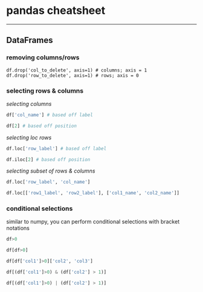 # pandas cheatsheet
---

## DataFrames

### removing columns/rows

```
df.drop('col_to_delete', axis=1) # columns; axis = 1
df.drop('row_to_delete', axis=1) # rows; axis = 0
```

### selecting rows & columns
*selecting columns*
```python
df['col_name'] # based off label

df[2] # based off position
```

*selecting loc rows*

```python
df.loc['row_label'] # based off label

df.iloc[2] # based off position
```

*selecting subset of rows & columns*

```python
df.loc['row_label', 'col_name']

df.loc[['row1_label', 'row2_label'], ['col1_name', 'col2_name']]
```

### conditional selections
similar to numpy, you can perform conditional selections with bracket notations

```python
df>0 

df[df>0] 

df[df['col1']>0]['col2', 'col3'] 

df[(df['col1']>0) & (df['col2'] > 1)] 

df[(df['col1']>0) | (df['col2'] > 1)] 
```







